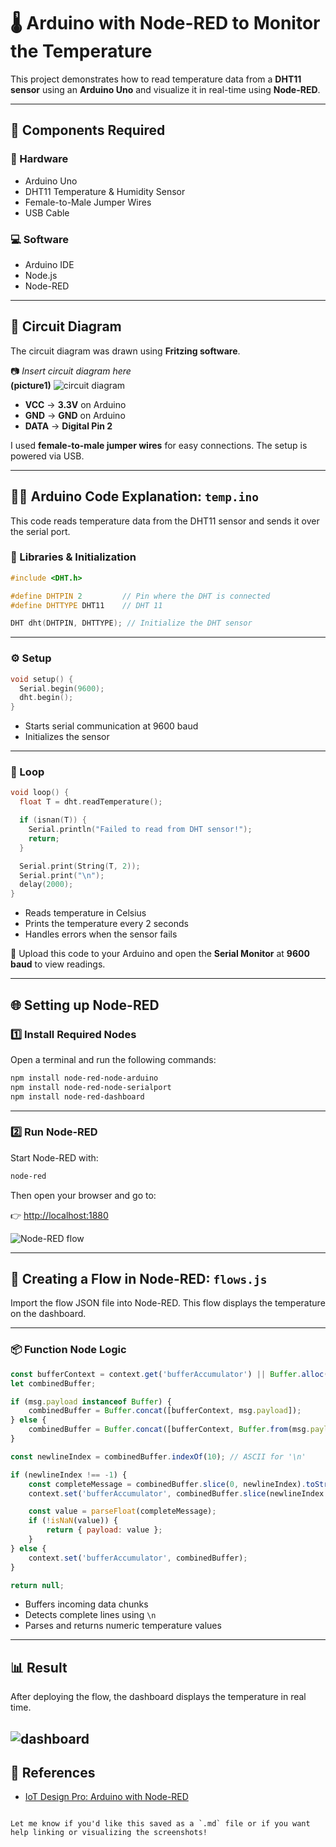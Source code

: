 # 🌡️ Arduino with Node-RED to Monitor the Temperature

This project demonstrates how to read temperature data from a **DHT11 sensor** using an **Arduino Uno** and visualize it in real-time using **Node-RED**.

---

## 🧰 Components Required

### 🔌 Hardware
- Arduino Uno  
- DHT11 Temperature & Humidity Sensor  
- Female-to-Male Jumper Wires  
- USB Cable

### 💻 Software
- Arduino IDE  
- Node.js  
- Node-RED  

---

## 🧭 Circuit Diagram

The circuit diagram was drawn using **Fritzing software**.

📷 *Insert circuit diagram here*  
**(picture1)**
![circuit diagram](arduino_circuit)

- **VCC** → **3.3V** on Arduino  
- **GND** → **GND** on Arduino  
- **DATA** → **Digital Pin 2**

I used **female-to-male jumper wires** for easy connections. The setup is powered via USB.

---

## 🧑‍💻 Arduino Code Explanation: `temp.ino`

This code reads temperature data from the DHT11 sensor and sends it over the serial port.

### 🧩 Libraries & Initialization

```cpp
#include <DHT.h>

#define DHTPIN 2         // Pin where the DHT is connected
#define DHTTYPE DHT11    // DHT 11

DHT dht(DHTPIN, DHTTYPE); // Initialize the DHT sensor
```

---

### ⚙️ Setup

```cpp
void setup() {
  Serial.begin(9600);
  dht.begin();
}
```

- Starts serial communication at 9600 baud  
- Initializes the sensor

---

### 🔁 Loop

```cpp
void loop() {
  float T = dht.readTemperature(); 

  if (isnan(T)) {
    Serial.println("Failed to read from DHT sensor!");
    return;
  }

  Serial.print(String(T, 2));
  Serial.print("\n");
  delay(2000);
}
```

- Reads temperature in Celsius  
- Prints the temperature every 2 seconds  
- Handles errors when the sensor fails

🔌 Upload this code to your Arduino and open the **Serial Monitor** at **9600 baud** to view readings.

---

## 🌐 Setting up Node-RED

### 1️⃣ Install Required Nodes

Open a terminal and run the following commands:

```bash
npm install node-red-node-arduino
npm install node-red-node-serialport
npm install node-red-dashboard
```

---

### 2️⃣ Run Node-RED

Start Node-RED with:

```bash
node-red
```

Then open your browser and go to:

👉 [http://localhost:1880](http://localhost:1880)

![Node-RED flow](flow)

---

## 🔄 Creating a Flow in Node-RED: `flows.js`

Import the flow JSON file into Node-RED. This flow displays the temperature on the dashboard.

---

### 📦 Function Node Logic

```js
const bufferContext = context.get('bufferAccumulator') || Buffer.alloc(0);
let combinedBuffer;

if (msg.payload instanceof Buffer) {
    combinedBuffer = Buffer.concat([bufferContext, msg.payload]);
} else {
    combinedBuffer = Buffer.concat([bufferContext, Buffer.from(msg.payload.toString())]);
}

const newlineIndex = combinedBuffer.indexOf(10); // ASCII for '\n'

if (newlineIndex !== -1) {
    const completeMessage = combinedBuffer.slice(0, newlineIndex).toString().trim();
    context.set('bufferAccumulator', combinedBuffer.slice(newlineIndex + 1));

    const value = parseFloat(completeMessage);
    if (!isNaN(value)) {
        return { payload: value };
    }
} else {
    context.set('bufferAccumulator', combinedBuffer);
}

return null;
```

- Buffers incoming data chunks  
- Detects complete lines using `\n`  
- Parses and returns numeric temperature values

---

## 📊 Result

After deploying the flow, the dashboard displays the temperature in real time.

![dashboard](dashboard)
---

## 🔗 References

- [IoT Design Pro: Arduino with Node-RED](https://iotdesignpro.com/projects/interface-arduino-with-node-red-to-send-sensor-data-on-webpage)
```

Let me know if you'd like this saved as a `.md` file or if you want help linking or visualizing the screenshots!
